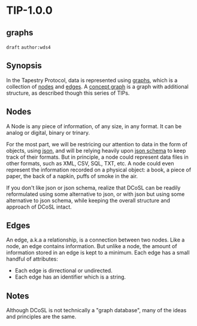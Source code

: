 TIP-1.0.0
=====
graphs
---

`draft` `author:wds4`

## Synopsis

In the Tapestry Protocol, data is represented using [graphs](../../glossary/graph.md), which is a collection of [nodes](../../glossary/node.md) and [edges](../../glossary/relationship.md). A [concept graph](../../glossary/conceptGraph.md) is a graph with additional structure, as described though this series of TIPs.

## Nodes

A Node is any piece of information, of any size, in any format. It can be analog or digital, binary or trinary. 

For the most part, we will be restricing our attention to data in the form of objects, using [json](https://www.json.org), and will be relying heavily upon [json schema](https://json-schema.org) to keep track of their formats. But in principle, a node could represent data files in other formats, such as XML, CSV, SQL, TXT, etc. A node could even represent the information recorded on a physical object: a book, a piece of paper, the back of a napkin, puffs of smoke in the air.

If you don't like json or json schema, realize that DCoSL can be readily reformulated using some alternative to json, or with json but using some alternative to json schema, while keeping the overall structure and approach of DCoSL intact.

## Edges

An edge, a.k.a a relationship, is a connection between two nodes. Like a node, an edge contains information. But unlike a node, the amount of information stored in an edge is kept to a minimum. Each edge has a small handful of attributes:
- Each edge is dirrectional or undirected.
- Each edge has an identifier which is a string.

## Notes

Although DCoSL is not technically a "graph database", many of the ideas and principles are the same.
